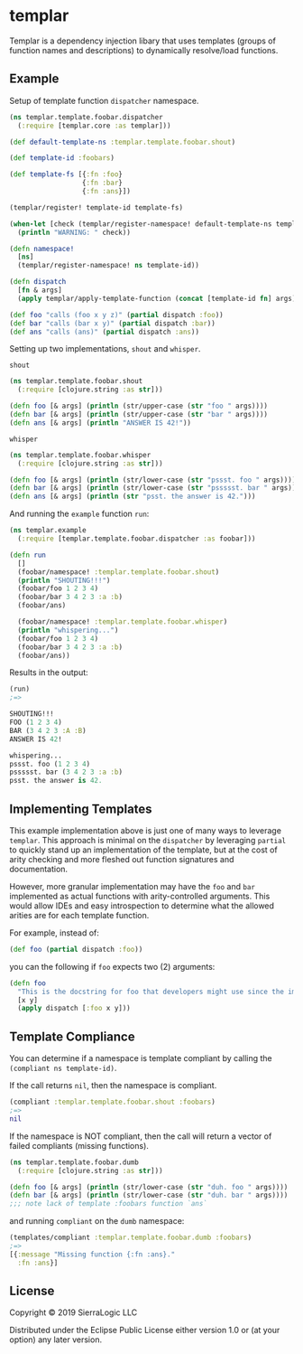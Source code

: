 # templar

Templar is a dependency injection libary that uses templates (groups of function names and descriptions) to 
dynamically resolve/load functions.

## Example

Setup of template function `dispatcher` namespace.

```clojure
(ns templar.template.foobar.dispatcher
  (:require [templar.core :as templar]))

(def default-template-ns :templar.template.foobar.shout)

(def template-id :foobars)

(def template-fs [{:fn :foo}
                  {:fn :bar}
                  {:fn :ans}])

(templar/register! template-id template-fs)

(when-let [check (templar/register-namespace! default-template-ns template-id)]
  (println "WARNING: " check))

(defn namespace!
  [ns]
  (templar/register-namespace! ns template-id))

(defn dispatch
  [fn & args]
  (apply templar/apply-template-function (concat [template-id fn] args)))

(def foo "calls (foo x y z)" (partial dispatch :foo))
(def bar "calls (bar x y)" (partial dispatch :bar))
(def ans "calls (ans)" (partial dispatch :ans))

```

Setting up two implementations, `shout` and `whisper`.

`shout`

```clojure
(ns templar.template.foobar.shout
  (:require [clojure.string :as str]))

(defn foo [& args] (println (str/upper-case (str "foo " args))))
(defn bar [& args] (println (str/upper-case (str "bar " args))))
(defn ans [& args] (println "ANSWER IS 42!"))
```

`whisper`

```clojure
(ns templar.template.foobar.whisper
  (:require [clojure.string :as str]))

(defn foo [& args] (println (str/lower-case (str "pssst. foo " args))))
(defn bar [& args] (println (str/lower-case (str "pssssst. bar " args))))
(defn ans [& args] (println (str "psst. the answer is 42.")))
```

And running the `example` function `run`:

```clojure
(ns templar.example
  (:require [templar.template.foobar.dispatcher :as foobar]))

(defn run
  []
  (foobar/namespace! :templar.template.foobar.shout)
  (println "SHOUTING!!!")
  (foobar/foo 1 2 3 4)
  (foobar/bar 3 4 2 3 :a :b)
  (foobar/ans)

  (foobar/namespace! :templar.template.foobar.whisper)
  (println "whispering...")
  (foobar/foo 1 2 3 4)
  (foobar/bar 3 4 2 3 :a :b)
  (foobar/ans))
```

Results in the output:

```clojure
(run)
;=>

SHOUTING!!!
FOO (1 2 3 4)
BAR (3 4 2 3 :A :B)
ANSWER IS 42!

whispering...
pssst. foo (1 2 3 4)
pssssst. bar (3 4 2 3 :a :b)
psst. the answer is 42.
```

## Implementing Templates

This example implementation above is just one of many ways to leverage `templar`.  This approach is minimal on the `dispatcher` by leveraging
`partial` to quickly stand up an implementation of the template, but at the cost of arity checking and more fleshed out
function signatures and documentation.

However, more granular implementation may have the `foo` and `bar` implemented as actual functions with arity-controlled
arguments.  This would allow IDEs and easy introspection to determine what the allowed arities are for each template
function.

For example, instead of:

```clojure
(def foo (partial dispatch :foo))
```

you can the following if `foo` expects two (2) arguments:

```clojure
(defn foo
  "This is the docstring for foo that developers might use since the implemented `foo` might be in libary jar somewhere."
  [x y]
  (apply dispatch [:foo x y]))
```

## Template Compliance

You can determine if a namespace is template compliant by calling the `(compliant ns template-id)`.

If the call returns `nil`, then the namespace is compliant.

```clojure
(compliant :templar.template.foobar.shout :foobars)
;=>
nil
```

If the namespace is NOT compliant, then the call will return a vector of failed compliants (missing functions).

```clojure
(ns templar.template.foobar.dumb
  (:require [clojure.string :as str]))

(defn foo [& args] (println (str/lower-case (str "duh. foo " args))))
(defn bar [& args] (println (str/lower-case (str "duh. bar " args))))
;;; note lack of template :foobars function `ans`
```

and running `compliant` on the `dumb` namespace:

```clojure
(templates/compliant :templar.template.foobar.dumb :foobars)
;=>
[{:message "Missing function {:fn :ans}."
  :fn :ans}]

```

## License

Copyright © 2019 SierraLogic LLC

Distributed under the Eclipse Public License either version 1.0 or (at
your option) any later version.
